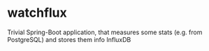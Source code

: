 # watchflux
Trivial Spring-Boot application, that measures some stats (e.g. from PostgreSQL) and stores them info InfluxDB
